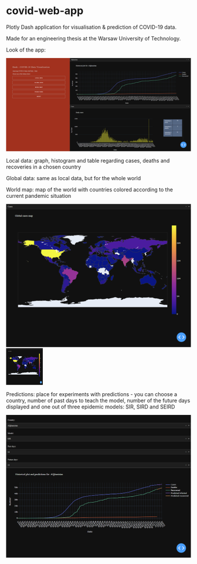 # covid-web-app
Plotly Dash application for visualisation &amp; prediction of COVID-19 data.

Made for an engineering thesis at the Warsaw University of Technology.

Look of the app:

![alt text](https://github.com/Leszczon/covid-web-app/blob/main/images/wyglad.png)

Local data: graph, histogram and table regarding cases, deaths and recoveries in a chosen country

Global data: same as local data, but for the whole world

World map: map of the world with countries colored according to the current pandemic situation

![alt text](https://github.com/Leszczon/covid-web-app/blob/main/images/map_wyglad.png)
<img src="https://github.com/Leszczon/covid-web-app/blob/main/images/map_wyglad.png" width="100" height="100">

Predictions: place for experiments with predictions - you can choose a country, number of past days to teach the model, number of the future days displayed and one out of three epidemic models: SIR, SIRD and SEIRD

![alt text](https://github.com/Leszczon/covid-web-app/blob/main/images/predi_wyglad.png)


